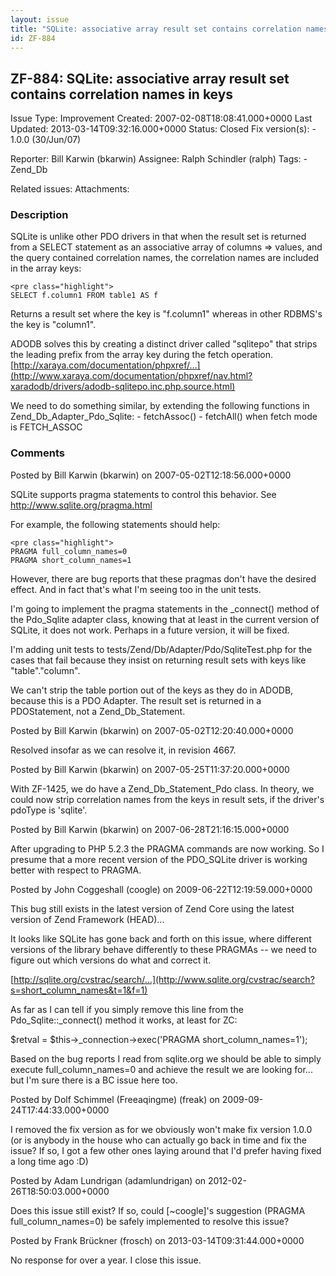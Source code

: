```yaml
---
layout: issue
title: "SQLite: associative array result set contains correlation names in keys"
id: ZF-884
---
```


ZF-884: SQLite: associative array result set contains correlation names in keys
-------------------------------------------------------------------------------

 Issue Type: Improvement Created: 2007-02-08T18:08:41.000+0000 Last Updated: 2013-03-14T09:32:16.000+0000 Status: Closed Fix version(s): - 1.0.0 (30/Jun/07)
 
 Reporter:  Bill Karwin (bkarwin)  Assignee:  Ralph Schindler (ralph)  Tags: - Zend\_Db
 
 Related issues: 
 Attachments: 
### Description

SQLite is unlike other PDO drivers in that when the result set is returned from a SELECT statement as an associative array of columns => values, and the query contained correlation names, the correlation names are included in the array keys:

 
    <pre class="highlight">
    SELECT f.column1 FROM table1 AS f


Returns a result set where the key is "f.column1" whereas in other RDBMS's the key is "column1".

ADODB solves this by creating a distinct driver called "sqlitepo" that strips the leading prefix from the array key during the fetch operation. [http://xaraya.com/documentation/phpxref/…](http://www.xaraya.com/documentation/phpxref/nav.html?xaradodb/drivers/adodb-sqlitepo.inc.php.source.html)

We need to do something similar, by extending the following functions in Zend\_Db\_Adapter\_Pdo\_Sqlite: - fetchAssoc() - fetchAll() when fetch mode is FETCH\_ASSOC

 

 

### Comments

Posted by Bill Karwin (bkarwin) on 2007-05-02T12:18:56.000+0000

SQLite supports pragma statements to control this behavior. See <http://www.sqlite.org/pragma.html>

For example, the following statements should help:

 
    <pre class="highlight">
    PRAGMA full_column_names=0
    PRAGMA short_column_names=1


However, there are bug reports that these pragmas don't have the desired effect. And in fact that's what I'm seeing too in the unit tests.

I'm going to implement the pragma statements in the \_connect() method of the Pdo\_Sqlite adapter class, knowing that at least in the current version of SQLite, it does not work. Perhaps in a future version, it will be fixed.

I'm adding unit tests to tests/Zend/Db/Adapter/Pdo/SqliteTest.php for the cases that fail because they insist on returning result sets with keys like "table"."column".

We can't strip the table portion out of the keys as they do in ADODB, because this is a PDO Adapter. The result set is returned in a PDOStatement, not a Zend\_Db\_Statement.

 

 

Posted by Bill Karwin (bkarwin) on 2007-05-02T12:20:40.000+0000

Resolved insofar as we can resolve it, in revision 4667.

 

 

Posted by Bill Karwin (bkarwin) on 2007-05-25T11:37:20.000+0000

With ZF-1425, we do have a Zend\_Db\_Statement\_Pdo class. In theory, we could now strip correlation names from the keys in result sets, if the driver's pdoType is 'sqlite'.

 

 

Posted by Bill Karwin (bkarwin) on 2007-06-28T21:16:15.000+0000

After upgrading to PHP 5.2.3 the PRAGMA commands are now working. So I presume that a more recent version of the PDO\_SQLite driver is working better with respect to PRAGMA.

 

 

Posted by John Coggeshall (coogle) on 2009-06-22T12:19:59.000+0000

This bug still exists in the latest version of Zend Core using the latest version of Zend Framework (HEAD)...

It looks like SQLite has gone back and forth on this issue, where different versions of the library behave differently to these PRAGMAs -- we need to figure out which versions do what and correct it.

[http://sqlite.org/cvstrac/search/…](http://www.sqlite.org/cvstrac/search?s=short_column_names&t=1&f=1)

As far as I can tell if you simply remove this line from the Pdo\_Sqlite::\_connect() method it works, at least for ZC:

$retval = $this->\_connection->exec('PRAGMA short\_column\_names=1');

Based on the bug reports I read from sqlite.org we should be able to simply execute full\_column\_names=0 and achieve the result we are looking for... but I'm sure there is a BC issue here too.

 

 

Posted by Dolf Schimmel (Freeaqingme) (freak) on 2009-09-24T17:44:33.000+0000

I removed the fix version as for we obviously won't make fix version 1.0.0 (or is anybody in the house who can actually go back in time and fix the issue? If so, I got a few other ones laying around that I'd prefer having fixed a long time ago :D)

 

 

Posted by Adam Lundrigan (adamlundrigan) on 2012-02-26T18:50:03.000+0000

Does this issue still exist? If so, could [~coogle]'s suggestion (PRAGMA full\_column\_names=0) be safely implemented to resolve this issue?

 

 

Posted by Frank Brückner (frosch) on 2013-03-14T09:31:44.000+0000

No response for over a year. I close this issue.

 

 